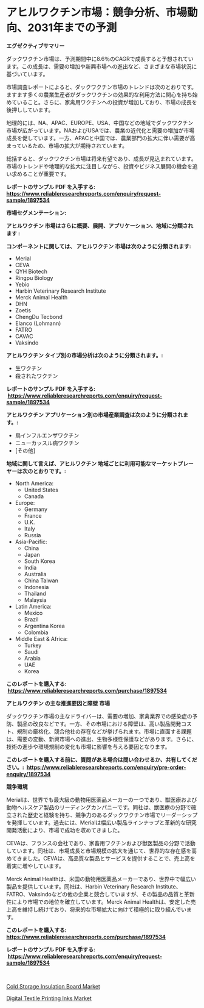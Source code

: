 <p><h1>アヒルワクチン市場：競争分析、市場動向、2031年までの予測</h1></p><p><strong>エグゼクティブサマリー</strong></p>
<p><p>ダックワクチン市場は、予測期間中に8.6％のCAGRで成長すると予想されています。この成長は、需要の増加や新興市場への進出など、さまざまな市場状況に基づいています。</p><p>市場調査レポートによると、ダックワクチン市場のトレンドは次のとおりです。ますます多くの農業生産者がダックワクチンの効果的な利用方法に関心を持ち始めていること。さらに、家禽用ワクチンへの投資が増加しており、市場の成長を後押ししています。</p><p>地理的には、NA、APAC、EUROPE、USA、中国などの地域でダックワクチン市場が広がっています。NAおよびUSAでは、農業の近代化と需要の増加が市場成長を促しています。一方、APACと中国では、農業部門の拡大に伴い需要が高まっているため、市場の拡大が期待されています。</p><p>総括すると、ダックワクチン市場は将来有望であり、成長が見込まれています。市場のトレンドや地理的な拡大に注目しながら、投資やビジネス展開の機会を追い求めることが重要です。</p></p>
<p><strong>レポートのサンプル PDF を入手する: <a href="https://www.reliableresearchreports.com/enquiry/request-sample/1897534">https://www.reliableresearchreports.com/enquiry/request-sample/1897534</a></strong></p>
<p><strong>市場セグメンテーション:</strong></p>
<p><strong> アヒルワクチン 市場はさらに概要、展開、アプリケーション、地域に分類されます :</strong></p>
<p><strong>コンポーネントに関しては、 アヒルワクチン 市場は次のように分類されます: &nbsp;</strong></p>
<p><ul><li>Merial</li><li>CEVA</li><li>QYH Biotech</li><li>Ringpu Biology</li><li>Yebio</li><li>Harbin Veterinary Research Institute</li><li>Merck Animal Health</li><li>DHN</li><li>Zoetis</li><li>ChengDu Tecbond</li><li>Elanco (Lohmann)</li><li>FATRO</li><li>CAVAC</li><li>Vaksindo</li></ul></p>
<p><strong> アヒルワクチン タイプ別の市場分析は次のように分類されます。:</strong></p>
<p><ul><li>生ワクチン</li><li>殺されたワクチン</li></ul></p>
<p><strong>レポートのサンプル PDF を入手する: &nbsp;<a href="https://www.reliableresearchreports.com/enquiry/request-sample/1897534">https://www.reliableresearchreports.com/enquiry/request-sample/1897534</a></strong></p>
<p><strong> アヒルワクチン アプリケーション別の市場産業調査は次のように分類されます。:</strong></p>
<p><ul><li>鳥インフルエンザワクチン</li><li>ニューカッスル病ワクチン</li><li>[その他]</li></ul></p>
<p><strong>地域に関して言えば、アヒルワクチン 地域ごとに利用可能なマーケットプレーヤーは次のとおりです。:</strong></p>
<p><ul>
    <li>
        North America:
        <ul>
            <li>United States</li>
            <li>Canada</li>
        </ul>
    </li>
    <li>
        Europe:
        <ul>
            <li>Germany</li>
            <li>France</li>
            <li>U.K.</li>
            <li>Italy</li>
            <li>Russia</li>
        </ul>
    </li>
    <li>
        Asia-Pacific:
        <ul>
            <li>China</li>
            <li>Japan</li>
            <li>South Korea</li>
            <li>India</li>
            <li>Australia</li>
            <li>China Taiwan</li>
            <li>Indonesia</li>
            <li>Thailand</li>
            <li>Malaysia</li>
        </ul>
    </li>
    <li>
        Latin America:
        <ul>
            <li>Mexico</li>
            <li>Brazil</li>
            <li>Argentina Korea</li>
            <li>Colombia</li>
        </ul>
    </li>
    <li>
        Middle East & Africa:
        <ul>
            <li>Turkey</li>
            <li>Saudi</li>
            <li>Arabia</li>
            <li>UAE</li>
            <li>Korea</li>
        </ul>
    </li>
    </ul></p>
<p><strong>このレポートを購入する: &nbsp;<a href="https://www.reliableresearchreports.com/purchase/1897534">https://www.reliableresearchreports.com/purchase/1897534</a></strong></p>
<p><strong>アヒルワクチン の主な推進要因と障壁 市場</strong></p>
<p><p>ダックワクチン市場の主なドライバーは、需要の増加、家禽業界での感染症の予防、製品の改良などです。一方、その市場における障壁は、高い製品開発コスト、規制の厳格化、競合他社の存在などが挙げられます。市場に直面する課題は、需要の変動、新興市場への進出、生物多様性保護などがあります。さらに、技術の進歩や環境規制の変化も市場に影響を与える要因となります。</p></p>
<p><strong>このレポートを購入する前に、質問がある場合は問い合わせるか、共有してください。:&nbsp; <a href="https://www.reliableresearchreports.com/enquiry/pre-order-enquiry/1897534">https://www.reliableresearchreports.com/enquiry/pre-order-enquiry/1897534</a></strong></p>
<p><strong>競争環境</strong></p>
<p><p>Merialは、世界でも最大級の動物用医薬品メーカーの一つであり、獣医療および動物ヘルスケア製品のリーディングカンパニーです。同社は、獣医療の分野で確立された歴史と経験を持ち、競争力のあるダックワクチン市場でリーダーシップを発揮しています。過去には、Merialは幅広い製品ラインナップと革新的な研究開発活動により、市場で成功を収めてきました。</p><p>CEVAは、フランスの会社であり、家畜用ワクチンおよび獣医製品の分野で活動しています。同社は、市場成長と市場規模の拡大を通じて、世界的な存在感を高めてきました。CEVAは、高品質な製品とサービスを提供することで、売上高を着実に増やしています。</p><p>Merck Animal Healthは、米国の動物用医薬品メーカーであり、世界中で幅広い製品を提供しています。同社は、Harbin Veterinary Research Institute、FATRO、Vaksindoなどの他の企業と競合していますが、その製品の品質と革新性により市場での地位を確立しています。Merck Animal Healthは、安定した売上高を維持し続けており、将来的な市場拡大に向けて積極的に取り組んでいます。</p></p>
<p><strong>このレポートを購入する: &nbsp; <a href="https://www.reliableresearchreports.com/purchase/1897534">https://www.reliableresearchreports.com/purchase/1897534</a></strong></p>
<p><strong>レポートのサンプル PDF を入手する: &nbsp;<a href="https://www.reliableresearchreports.com/enquiry/request-sample/1897534">https://www.reliableresearchreports.com/enquiry/request-sample/1897534</a></strong><strong></strong></p>
<p>&nbsp;</p>
<p><p><a href="https://natural-crush-b99.notion.site/Cold-Storage-Insulation-Board-Market-Furnish-Information-about-Market-Size-Market-Share-Market-Dyn-9c91a9d4333144bf8295b6098c55ae00">Cold Storage Insulation Board Market</a></p><p><a href="https://github.com/Alonsoolds3wq1d81czn8rbol/Market-Research-Report-List-1/blob/main/digital-textile-printing-inks-market.md">Digital Textile Printing Inks Market</a></p></p>